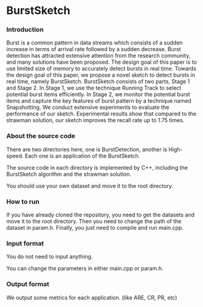 # BurstSketch

### Introduction

Burst is a common pattern in data streams which consists of a sudden increase in terms of arrival rate followed by a sudden decrease. Burst detection has attracted extensive attention from the research community, and many solutions have been proposed. The design goal of this paper is to use limited size of memory to accurately detect bursts in real time. Towards the design goal of this paper, we propose a novel sketch to detect bursts in real time, namely BurstSketch. BurstSketch consists of two parts, Stage 1 and Stage 2. In Stage 1, we use the technique Running Track to select potential burst items efficiently. In Stage 2, we monitor the potential burst items and capture the key features of burst pattern by a technique named Snapshotting. We conduct extensive experiments to evaluate the performance of our sketch. Experimental results show that compared to the strawman solution, our sketch improves the recall rate up to 1.75 times.

### About the source code

There are two directories here, one is BurstDetection, another is High-speed. Each one is an application of the BurstSketch.

The source code in each directory is implemented by C++, including the BurstSketch algorithm and the strawman solution.

You should use your own dataset and move it to the root directory.

### How to run

If you have already cloned the repository, you need to get the datasets and move it to the root directory. Then you need to change the path of the dataset in param.h. Finally, you just need to compile and run main.cpp.

### Input format

You do not need to input anything.

You can change the parameters in either main.cpp or param.h.

### Output format

We output some metrics for each application. (like ARE, CR, PR, etc)